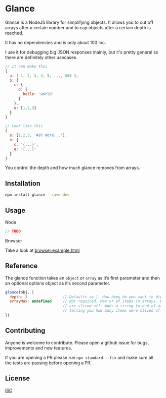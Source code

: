 # Glance

Glance is a NodeJS library for simplifying objects. It allows you to cut off arrays after a certain number and to cap objects after a certain depth is reached.

It has no dependencies and is only about 100 loc.

I use it for debugging big JSON responses mainly, but it's pretty general so there are definitely other usecases.

```javascript
// It can make this
{
  a: [ 1, 2, 3, 4, 5, ..., 500 ],
  b: {
    c: {
      d: {
        hello: 'world'
      }
    },
    e: [1,2,3]
  }
}

// Look like this
{
  a: [1,2,3, '497 more...'],
  b: {
    c: '{...}',
    e: '[...]'
  }
}
```

You control the depth and how much glance removes from arrays.

## Installation

```bash
npm install glance --save-dev
```

## Usage

Node

```javascript
// TODO
```

Browser

Take a look at [browser.example.html](https://github.com/chrisdl/glancejs/blob/master/browser.example.html)

## Reference

The glance function takes an `object` or `array` as it‘s first parameter and then an optional options object as it‘s second parameter.

```javascript
glance(obj, {
  depth: 1                // Defaults to 1. How deep do you want to dig?
  arrayMax: undefined     // Not required. Max nr of items in arrays. Rest
                          // are sliced off. Adds a string to end of array
                          // telling you how many items were sliced off.
})
```

## Contributing

Anyone is welcome to contribute. Please open a github issue for bugs, improvements and new features.

If you are opening a PR please run `npx standard --fix` and make sure all the tests are passing before opening a PR.

## License

[ISC](https://github.com/chrisdl/glancejs/blob/master/LICENSE.txt)